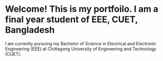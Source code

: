# Welcome! This is my portfoilo. I am a final year student of EEE, CUET, Bangladesh

I am currently pursuing my Bachelor of Science in Electrical and Electronic Engineering (EEE) at Chittagong University of Engineering and Technology (CUET).